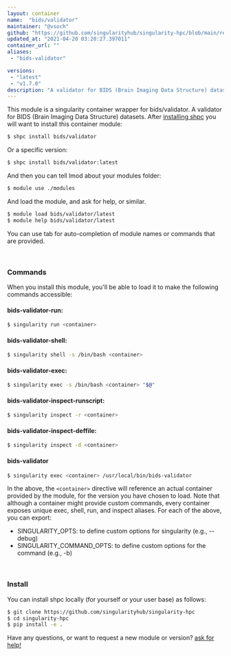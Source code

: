 ```yaml
---
layout: container
name:  "bids/validator"
maintainer: "@vsoch"
github: "https://github.com/singularityhub/singularity-hpc/blob/main/registry/bids/validator/container.yaml"
updated_at: "2021-04-20 03:20:27.397011"
container_url: ""
aliases:
 - "bids-validator"

versions:
 - "latest"
 - "v1.7.0"
description: "A validator for BIDS (Brain Imaging Data Structure) datasets."
---
```


This module is a singularity container wrapper for bids/validator.
A validator for BIDS (Brain Imaging Data Structure) datasets.
After [installing shpc](#install) you will want to install this container module:

```bash
$ shpc install bids/validator
```

Or a specific version:

```bash
$ shpc install bids/validator:latest
```

And then you can tell lmod about your modules folder:

```bash
$ module use ./modules
```

And load the module, and ask for help, or similar.

```bash
$ module load bids/validator/latest
$ module help bids/validator/latest
```

You can use tab for auto-completion of module names or commands that are provided.

<br>

### Commands

When you install this module, you'll be able to load it to make the following commands accessible:

#### bids-validator-run:

```bash
$ singularity run <container>
```

#### bids-validator-shell:

```bash
$ singularity shell -s /bin/bash <container>
```

#### bids-validator-exec:

```bash
$ singularity exec -s /bin/bash <container> "$@"
```

#### bids-validator-inspect-runscript:

```bash
$ singularity inspect -r <container>
```

#### bids-validator-inspect-deffile:

```bash
$ singularity inspect -d <container>
```


#### bids-validator
       
```bash
$ singularity exec <container> /usr/local/bin/bids-validator
```



In the above, the `<container>` directive will reference an actual container provided
by the module, for the version you have chosen to load. Note that although a container
might provide custom commands, every container exposes unique exec, shell, run, and
inspect aliases. For each of the above, you can export:

 - SINGULARITY_OPTS: to define custom options for singularity (e.g., --debug)
 - SINGULARITY_COMMAND_OPTS: to define custom options for the command (e.g., -b)

<br>
  
### Install

You can install shpc locally (for yourself or your user base) as follows:

```bash
$ git clone https://github.com/singularityhub/singularity-hpc
$ cd singularity-hpc
$ pip install -e .
```

Have any questions, or want to request a new module or version? [ask for help!](https://github.com/singularityhub/singularity-hpc/issues)